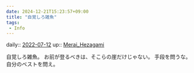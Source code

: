```yaml
---
date: 2024-12-21T15:23:57+09:00
title: "自覚しろ雑魚"
tags:
 - Info
---
```


daily:: [2022-07-12](Daily_Note/2022-07-12.md)
up:: [Merai_Hezagami](../Bar/Novel/Nacaria/Merai_Hezagami.md)

自覚しろ雑魚。
お前が登るべきは、そこらの崖だけじゃない。
手段を問うな。自分のベストを問え。